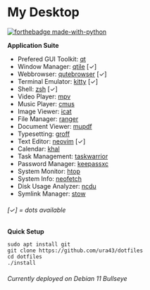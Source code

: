 # My Desktop

[![forthebadge made-with-python](http://forthebadge.com/images/badges/made-with-python.svg)](https://www.python.org/)

**Application Suite**
* Prefered GUI Toolkit: [qt](https://www.qt.io)
* Window Manager: [qtile](https://github.com/qtile/qtile) [✓]
* Webbrowser: [qutebrowser](https://github.com/qutebrowser/qutebrowser) [✓]
* Terminal Emulator: [kitty](https://github.com/kovidgoyal/kitty) [✓]
* Shell: [zsh](https://github.com/zsh-users/zsh) [✓]
* Video Player: [mpv](https://github.com/mpv-player/mpv)
* Music Player: [cmus](https://github.com/cmus/cmus)
* Image Viewer: [icat](https://sw.kovidgoyal.net/kitty/kittens/icat/)
* File Manager: [ranger](https://github.com/ranger/ranger)
* Document Viewer: [mupdf](https://github.com/ArtifexSoftware/mupdf)
* Typesetting: [groff](https://www.gnu.org/software/groff)
* Text Editor: [neovim](https://github.com/neovim/neovim) [✓]
* Calendar: [khal](https://github.com/pimutils/khal)
* Task Management: [taskwarrior](https://github.com/GothenburgBitFactory/taskwarrior)
* Password Manager: [keepassxc](https://github.com/keepassxreboot/keepassxc)
* System Monitor: [htop](https://github.com/htop-dev/htop)
* System Info: [neofetch](https://github.com/dylanaraps/neofetch)
* Disk Usage Analyzer: [ncdu](https://dev.yorhel.nl/ncdu)
* Symlink Manager: [stow](https://www.gnu.org/software/stow)

###### [✓] = dots available

**Quick Setup**

    sudo apt install git
    git clone https://github.com/ura43/dotfiles
    cd dotfiles
    ./install

###### Currently deployed on Debian 11 Bullseye
